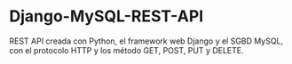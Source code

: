# Django-MySQL-REST-API

REST API creada con Python, el framework web Django y el SGBD MySQL, con el protocolo HTTP y los método GET, POST, PUT y DELETE.

<br/>


